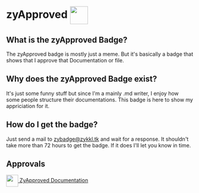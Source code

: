 # zyApproved <img src="https://us-east-1.tixte.net/uploads/zykkl.hates-you.xyz/zyApproved-nobg.png"  width="48" height="48" align="center">

## What is the zyApproved Badge?

The zyApproved badge is mostly just a meme. But it's basically a badge that shows that I approve that Documentation or file.

## Why does the zyApproved Badge exist?

It's just some funny stuff but since I'm a mainly .md writer, I enjoy how some people structure their documentations. This badge is here to show my appriciation for it.

## How do I get the badge?

Just send a mail to [zybadge@zykkl.tk](mailto:zybadge@zykkl.tk) and wait for a response. It shouldn't take more than 72 hours to get the badge. If it does I'll let you know in time.

## Approvals
<a href="https://github.com/Zykkl/zykkl/blob/main/zyApproved.md#zyapproved-" class="no_underline"><img src="https://us-east-1.tixte.net/uploads/zykkl.hates-you.xyz/zyApproved-nobg.png"  width="32" height="32" align="center"> <span>ZyApproved Documentation</span></a>
